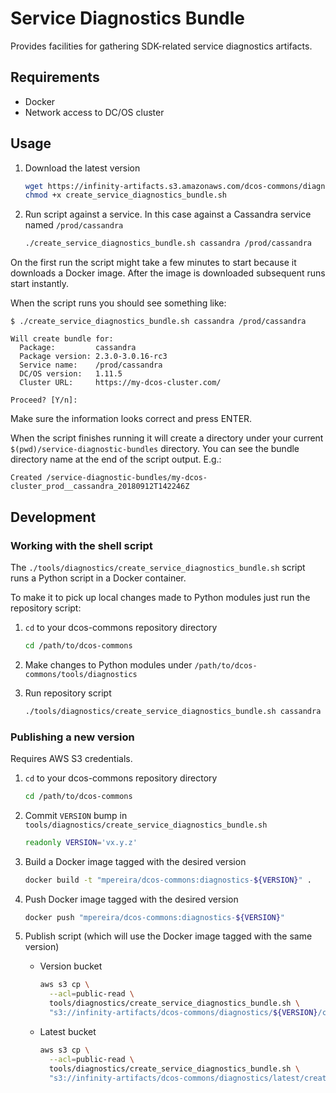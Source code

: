 # Service Diagnostics Bundle

Provides facilities for gathering SDK-related service diagnostics artifacts.

## Requirements
- Docker
- Network access to DC/OS cluster

## Usage

1. Download the latest version

   ```bash
   wget https://infinity-artifacts.s3.amazonaws.com/dcos-commons/diagnostics/latest/create_service_diagnostics_bundle.sh
   chmod +x create_service_diagnostics_bundle.sh
   ```

1. Run script against a service. In this case against a Cassandra service named
   `/prod/cassandra`

   ```bash
   ./create_service_diagnostics_bundle.sh cassandra /prod/cassandra
   ```

On the first run the script might take a few minutes to start because it
downloads a Docker image. After the image is downloaded subsequent runs start
instantly.

When the script runs you should see something like:
```
$ ./create_service_diagnostics_bundle.sh cassandra /prod/cassandra

Will create bundle for:
  Package:         cassandra
  Package version: 2.3.0-3.0.16-rc3
  Service name:    /prod/cassandra
  DC/OS version:   1.11.5
  Cluster URL:     https://my-dcos-cluster.com/

Proceed? [Y/n]:
```

Make sure the information looks correct and press ENTER.

When the script finishes running it will create a directory under your current
`$(pwd)/service-diagnostic-bundles` directory. You can see the bundle directory
name at the end of the script output. E.g.:
```
Created /service-diagnostic-bundles/my-dcos-cluster_prod__cassandra_20180912T142246Z
```

## Development

### Working with the shell script
The `./tools/diagnostics/create_service_diagnostics_bundle.sh` script runs a
Python script in a Docker container.

To make it to pick up local changes made to Python modules just run the
repository script:

1. `cd` to your dcos-commons repository directory
   ```bash
   cd /path/to/dcos-commons
   ```

1. Make changes to Python modules under `/path/to/dcos-commons/tools/diagnostics`

1. Run repository script
   ```bash
   ./tools/diagnostics/create_service_diagnostics_bundle.sh cassandra /prod/cassandra
   ```

### Publishing a new version

Requires AWS S3 credentials.

1. `cd` to your dcos-commons repository directory

   ```bash
   cd /path/to/dcos-commons
   ```

1. Commit `VERSION` bump in `tools/diagnostics/create_service_diagnostics_bundle.sh`

   ```bash
   readonly VERSION='vx.y.z'
   ```

1. Build a Docker image tagged with the desired version

   ```bash
   docker build -t "mpereira/dcos-commons:diagnostics-${VERSION}" .
   ```

1. Push Docker image tagged with the desired version

   ```bash
   docker push "mpereira/dcos-commons:diagnostics-${VERSION}"
   ```

1. Publish script (which will use the Docker image tagged with the same version)

   * Version bucket

     ```bash
     aws s3 cp \
       --acl=public-read \
       tools/diagnostics/create_service_diagnostics_bundle.sh \
       "s3://infinity-artifacts/dcos-commons/diagnostics/${VERSION}/create_service_diagnostics_bundle.sh"
     ```

   * Latest bucket

     ```bash
     aws s3 cp \
       --acl=public-read \
       tools/diagnostics/create_service_diagnostics_bundle.sh \
       "s3://infinity-artifacts/dcos-commons/diagnostics/latest/create_service_diagnostics_bundle.sh"
     ```
